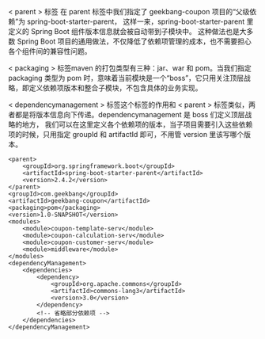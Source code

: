 
< parent > 标签
    在 parent 标签中我们指定了 geekbang-coupon 项目的“父级依赖”为 spring-boot-starter-parent，
    这样一来，spring-boot-starter-parent 里定义的 Spring Boot 组件版本信息就会被自动带到子模块中。
    这种做法也是大多数 Spring Boot 项目的通用做法，不仅降低了依赖项管理的成本，也不需要担心各个组件间的兼容性问题。

< packaging > 标签maven 的打包类型有三种：jar、war 和 pom。当我们指定 packaging 类型为 pom 时，意味着当前模块是一个“boss”，它只用关注顶层战略，即定义依赖项版本和整合子模块，不包含具体的业务实现。

< dependencymanagement > 标签这个标签的作用和 < parent > 标签类似，两者都是将版本信息向下传递。dependencymanagement 是 boss 们定义顶层战略的地方，
我们可以在这里定义各个依赖项的版本，当子项目需要引入这些依赖项的时候，只用指定 groupId 和 artifactId 即可，不用管 version 里该写哪个版本。


    <parent>
        <groupId>org.springframework.boot</groupId>
        <artifactId>spring-boot-starter-parent</artifactId>
        <version>2.4.2</version>
    </parent>
    <groupId>com.geekbang</groupId>
    <artifactId>geekbang-coupon</artifactId>
    <packaging>pom</packaging>
    <version>1.0-SNAPSHOT</version>
    <modules>
        <module>coupon-template-serv</module>
        <module>coupon-calculation-serv</module>
        <module>coupon-customer-serv</module>
        <module>middleware</module>
    </modules>
    <dependencyManagement>
        <dependencies>
            <dependency>
                <groupId>org.apache.commons</groupId>
                <artifactId>commons-lang3</artifactId>
                <version>3.0</version>
            </dependency>
            <!-- 省略部分依赖项 -->
        </dependencies>
    </dependencyManagement>